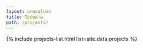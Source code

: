 ```yaml
---
layout: onecolumn
title: Проекты
path: /projects/
---
```


{% include projects-list.html list=site.data.projects %}
